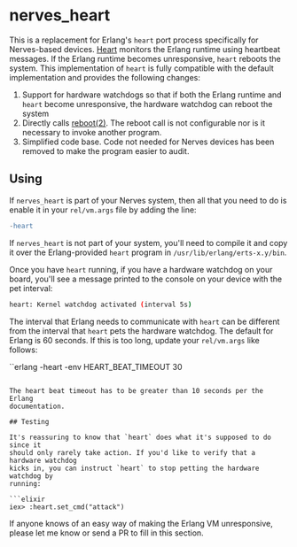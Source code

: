 # nerves_heart

This is a replacement for Erlang's `heart` port process specifically for
Nerves-based devices. [Heart](http://erlang.org/doc/man/heart.html) monitors the
Erlang runtime using heartbeat messages. If the Erlang runtime becomes
unresponsive, `heart` reboots the system. This implementation of `heart` is
fully compatible with the default implementation and provides the following
changes:

1. Support for hardware watchdogs so that if both the Erlang runtime and
   `heart` become unresponsive, the hardware watchdog can reboot the system
2. Directly calls
   [reboot(2)](http://man7.org/linux/man-pages/man2/reboot.2.html). The reboot
   call is not configurable nor is it necessary to invoke another program.
3. Simplified code base. Code not needed for Nerves devices has been removed to
   make the program easier to audit.

## Using

If `nerves_heart` is part of your Nerves system, then all that you need to do is
enable it in your `rel/vm.args` file by adding the line:

```erlang
-heart
```

If `nerves_heart` is not part of your system, you'll need to compile it and copy
it over the Erlang-provided `heart` program in `/usr/lib/erlang/erts-x.y/bin`.

Once you have `heart` running, if you have a hardware watchdog on your board,
you'll see a message printed to the console on your device with the pet
interval:

```sh
heart: Kernel watchdog activated (interval 5s)
```

The interval that Erlang needs to communicate with `heart` can be different from
the interval that `heart` pets the hardware watchdog. The default for Erlang is
60 seconds. If this is too long, update your `rel/vm.args` like follows:

``erlang
-heart -env HEART_BEAT_TIMEOUT 30
```

The heart beat timeout has to be greater than 10 seconds per the Erlang
documentation.

## Testing

It's reassuring to know that `heart` does what it's supposed to do since it
should only rarely take action. If you'd like to verify that a hardware watchdog
kicks in, you can instruct `heart` to stop petting the hardware watchdog by
running:

```elixir
iex> :heart.set_cmd("attack")
```

If anyone knows of an easy way of making the Erlang VM unresponsive, please let
me know or send a PR to fill in this section.


